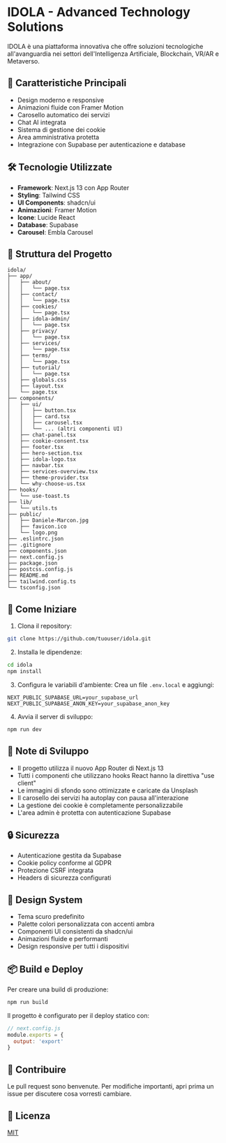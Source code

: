 # IDOLA - Advanced Technology Solutions

IDOLA è una piattaforma innovativa che offre soluzioni tecnologiche all'avanguardia nei settori dell'Intelligenza Artificiale, Blockchain, VR/AR e Metaverso.

## 🌟 Caratteristiche Principali

- Design moderno e responsive
- Animazioni fluide con Framer Motion
- Carosello automatico dei servizi
- Chat AI integrata
- Sistema di gestione dei cookie
- Area amministrativa protetta
- Integrazione con Supabase per autenticazione e database

## 🛠️ Tecnologie Utilizzate

- **Framework**: Next.js 13 con App Router
- **Styling**: Tailwind CSS
- **UI Components**: shadcn/ui
- **Animazioni**: Framer Motion
- **Icone**: Lucide React
- **Database**: Supabase
- **Carousel**: Embla Carousel

## 📁 Struttura del Progetto

```
idola/
├── app/
│   ├── about/
│   │   └── page.tsx
│   ├── contact/
│   │   └── page.tsx
│   ├── cookies/
│   │   └── page.tsx
│   ├── idola-admin/
│   │   └── page.tsx
│   ├── privacy/
│   │   └── page.tsx
│   ├── services/
│   │   └── page.tsx
│   ├── terms/
│   │   └── page.tsx
│   ├── tutorial/
│   │   └── page.tsx
│   ├── globals.css
│   ├── layout.tsx
│   └── page.tsx
├── components/
│   ├── ui/
│   │   ├── button.tsx
│   │   ├── card.tsx
│   │   ├── carousel.tsx
│   │   └── ... (altri componenti UI)
│   ├── chat-panel.tsx
│   ├── cookie-consent.tsx
│   ├── footer.tsx
│   ├── hero-section.tsx
│   ├── idola-logo.tsx
│   ├── navbar.tsx
│   ├── services-overview.tsx
│   ├── theme-provider.tsx
│   └── why-choose-us.tsx
├── hooks/
│   └── use-toast.ts
├── lib/
│   └── utils.ts
├── public/
│   ├── Daniele-Marcon.jpg
│   ├── favicon.ico
│   └── logo.png
├── .eslintrc.json
├── .gitignore
├── components.json
├── next.config.js
├── package.json
├── postcss.config.js
├── README.md
├── tailwind.config.ts
└── tsconfig.json
```

## 🚀 Come Iniziare

1. Clona il repository:
```bash
git clone https://github.com/tuouser/idola.git
```

2. Installa le dipendenze:
```bash
cd idola
npm install
```

3. Configura le variabili d'ambiente:
Crea un file `.env.local` e aggiungi:
```
NEXT_PUBLIC_SUPABASE_URL=your_supabase_url
NEXT_PUBLIC_SUPABASE_ANON_KEY=your_supabase_anon_key
```

4. Avvia il server di sviluppo:
```bash
npm run dev
```

## 📝 Note di Sviluppo

- Il progetto utilizza il nuovo App Router di Next.js 13
- Tutti i componenti che utilizzano hooks React hanno la direttiva "use client"
- Le immagini di sfondo sono ottimizzate e caricate da Unsplash
- Il carosello dei servizi ha autoplay con pausa all'interazione
- La gestione dei cookie è completamente personalizzabile
- L'area admin è protetta con autenticazione Supabase

## 🔒 Sicurezza

- Autenticazione gestita da Supabase
- Cookie policy conforme al GDPR
- Protezione CSRF integrata
- Headers di sicurezza configurati

## 🎨 Design System

- Tema scuro predefinito
- Palette colori personalizzata con accenti ambra
- Componenti UI consistenti da shadcn/ui
- Animazioni fluide e performanti
- Design responsive per tutti i dispositivi

## 📦 Build e Deploy

Per creare una build di produzione:
```bash
npm run build
```

Il progetto è configurato per il deploy statico con:
```javascript
// next.config.js
module.exports = {
  output: 'export'
}
```

## 🤝 Contribuire

Le pull request sono benvenute. Per modifiche importanti, apri prima un issue per discutere cosa vorresti cambiare.

## 📄 Licenza

[MIT](https://choosealicense.com/licenses/mit/)